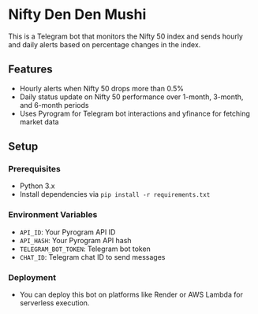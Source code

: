 # Nifty Den Den Mushi

This is a Telegram bot that monitors the Nifty 50 index and sends hourly and daily alerts based on percentage changes in the index.

## Features
- Hourly alerts when Nifty 50 drops more than 0.5%
- Daily status update on Nifty 50 performance over 1-month, 3-month, and 6-month periods
- Uses Pyrogram for Telegram bot interactions and yfinance for fetching market data

## Setup

### Prerequisites
- Python 3.x
- Install dependencies via `pip install -r requirements.txt`

### Environment Variables
- `API_ID`: Your Pyrogram API ID
- `API_HASH`: Your Pyrogram API hash
- `TELEGRAM_BOT_TOKEN`: Telegram bot token
- `CHAT_ID`: Telegram chat ID to send messages

### Deployment
- You can deploy this bot on platforms like Render or AWS Lambda for serverless execution.

